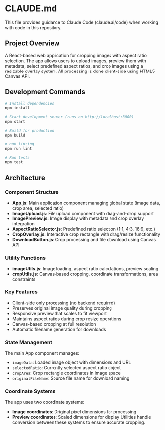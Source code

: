 # CLAUDE.md

This file provides guidance to Claude Code (claude.ai/code) when working with code in this repository.

## Project Overview

A React-based web application for cropping images with aspect ratio selection. The app allows users to upload images, preview them with metadata, select predefined aspect ratios, and crop images using a resizable overlay system. All processing is done client-side using HTML5 Canvas API.

## Development Commands

```bash
# Install dependencies
npm install

# Start development server (runs on http://localhost:3000)
npm start

# Build for production
npm build

# Run linting
npm run lint

# Run tests
npm test
```

## Architecture

### Component Structure
- **App.js**: Main application component managing global state (image data, crop area, selected ratio)
- **ImageUpload.js**: File upload component with drag-and-drop support
- **ImagePreview.js**: Image display with metadata and crop overlay integration
- **AspectRatioSelector.js**: Predefined ratio selection (1:1, 4:3, 16:9, etc.)
- **CropOverlay.js**: Interactive crop rectangle with drag/resize functionality
- **DownloadButton.js**: Crop processing and file download using Canvas API

### Utility Functions
- **imageUtils.js**: Image loading, aspect ratio calculations, preview scaling
- **cropUtils.js**: Canvas-based cropping, coordinate transformations, area constraints

### Key Features
- Client-side only processing (no backend required)
- Preserves original image quality during cropping
- Responsive preview that scales to fit viewport
- Maintains aspect ratios during crop resize operations
- Canvas-based cropping at full resolution
- Automatic filename generation for downloads

### State Management
The main App component manages:
- `imageData`: Loaded image object with dimensions and URL
- `selectedRatio`: Currently selected aspect ratio object
- `cropArea`: Crop rectangle coordinates in image space
- `originalFileName`: Source file name for download naming

### Coordinate Systems
The app uses two coordinate systems:
- **Image coordinates**: Original pixel dimensions for processing
- **Preview coordinates**: Scaled dimensions for display
Utilities handle conversion between these systems to ensure accurate cropping.
